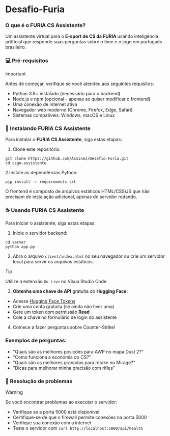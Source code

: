 # Desafio-Furia

### O que é o FURIA CS Assistente?

Um assistente virtual para o **E-sport de CS da FURIA** usando inteligência artificial que responde suas perguntas sobre o time e o jogo em português brasileiro.

### 💻 Pré-requisitos

>[!IMPORTANT]
>Antes de começar, verifique se você atendeu aos seguintes requisitos:
>- Python 3.8+ instalado (necessário para o backend)
>- Node.js e npm (opcional - apenas se quiser modificar o frontend)
>- Uma conexão de internet ativa
>- Navegador web moderno (Chrome, Firefox, Edge, Safari)
>- Sistemas compatíveis: Windows, macOS e Linux

### 🚀 Instalando FURIA CS Assistente

Para instalar o **FURIA CS Assistente**, siga estas etapas:

1. Clone este repositório:
```
git clone https://github.com/AssineJ/Desafio-Furia.git
cd csgo-assistente
```
2.Instale as dependências Python:
```
pip install -r requirements.txt
```

O frontend é composto de arquivos estáticos HTML/CSS/JS que não precisam de instalação adicional, apenas do servidor rodando.

### ☕ Usando FURIA CS Assistente

Para iniciar o assistente, siga estas etapas:

1. Inicie o servidor backend:
```
cd server
python app.py
```
2. Abra o arquivo `client/index.html` no seu navegador ou crie um servidor local para servir os arquivos estáticos.
> [!TIP]
> Utilize a extenxão `Go Live` no Visua Studio Code

3. **Obtenha uma chave de API** gratuita do **Hugging Face**:
- Acesse [Hugging Face Tokens](https://huggingface.co/settings/tokens)
- Crie uma conta gratuita (se ainda não tiver uma)
- Gere um token com permissão **Read**
- Cole a chave no formulário de login do assistente
4. Comece a fazer perguntas sobre Counter-Strike!

### Exemplos de perguntas:

- "Quais são as melhores posições para AWP no mapa Dust 2?"
- "Como funciona a economia do CS?"
- "Quais são as melhores granadas para retake no Mirage?"
- "Dicas para melhorar minha precisão com rifles"

### 🔧 Resolução de problemas
> [!WARNING]
> Se você encontrar problemas ao executar o servidor:
> - Verifique se a porta 5000 está disponível
> - Certifique-se de que o firewall permite conexões na porta 5000
> - Verifique sua conexão com a internet
> - Teste o servidor com `curl http://localhost:5000/api/health`
